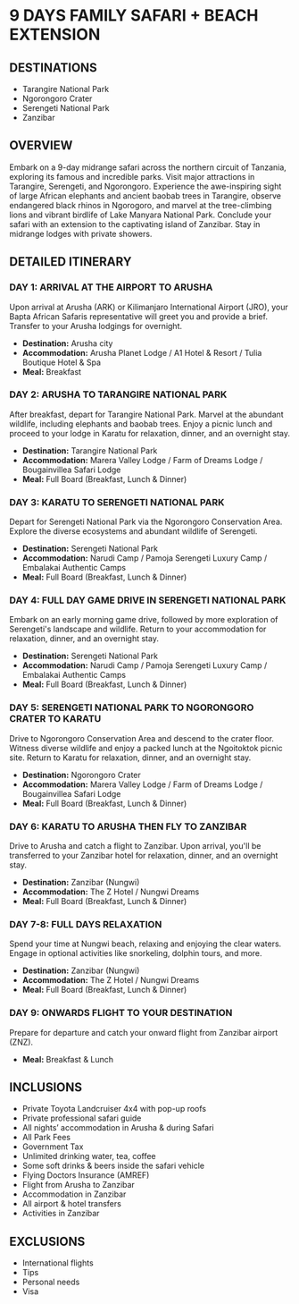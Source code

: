 # 9 DAYS FAMILY SAFARI + BEACH EXTENSION

## DESTINATIONS

- Tarangire National Park
- Ngorongoro Crater
- Serengeti National Park
- Zanzibar

## OVERVIEW

Embark on a 9-day midrange safari across the northern circuit of Tanzania, exploring its famous and incredible parks. Visit major attractions in Tarangire, Serengeti, and Ngorongoro. Experience the awe-inspiring sight of large African elephants and ancient baobab trees in Tarangire, observe endangered black rhinos in Ngorogoro, and marvel at the tree-climbing lions and vibrant birdlife of Lake Manyara National Park. Conclude your safari with an extension to the captivating island of Zanzibar. Stay in midrange lodges with private showers.

## DETAILED ITINERARY

### DAY 1: ARRIVAL AT THE AIRPORT TO ARUSHA

Upon arrival at Arusha (ARK) or Kilimanjaro International Airport (JRO), your Bapta African Safaris representative will greet you and provide a brief. Transfer to your Arusha lodgings for overnight.

- **Destination:** Arusha city
- **Accommodation:** Arusha Planet Lodge / A1 Hotel & Resort / Tulia Boutique Hotel & Spa
- **Meal:** Breakfast

### DAY 2: ARUSHA TO TARANGIRE NATIONAL PARK

After breakfast, depart for Tarangire National Park. Marvel at the abundant wildlife, including elephants and baobab trees. Enjoy a picnic lunch and proceed to your lodge in Karatu for relaxation, dinner, and an overnight stay.

- **Destination:** Tarangire National Park
- **Accommodation:** Marera Valley Lodge / Farm of Dreams Lodge / Bougainvillea Safari Lodge
- **Meal:** Full Board (Breakfast, Lunch & Dinner)

### DAY 3: KARATU TO SERENGETI NATIONAL PARK

Depart for Serengeti National Park via the Ngorongoro Conservation Area. Explore the diverse ecosystems and abundant wildlife of Serengeti.

- **Destination:** Serengeti National Park
- **Accommodation:** Narudi Camp / Pamoja Serengeti Luxury Camp / Embalakai Authentic Camps
- **Meal:** Full Board (Breakfast, Lunch & Dinner)

### DAY 4: FULL DAY GAME DRIVE IN SERENGETI NATIONAL PARK

Embark on an early morning game drive, followed by more exploration of Serengeti's landscape and wildlife. Return to your accommodation for relaxation, dinner, and an overnight stay.

- **Destination:** Serengeti National Park
- **Accommodation:** Narudi Camp / Pamoja Serengeti Luxury Camp / Embalakai Authentic Camps
- **Meal:** Full Board (Breakfast, Lunch & Dinner)

### DAY 5: SERENGETI NATIONAL PARK TO NGORONGORO CRATER TO KARATU

Drive to Ngorongoro Conservation Area and descend to the crater floor. Witness diverse wildlife and enjoy a packed lunch at the Ngoitoktok picnic site. Return to Karatu for relaxation, dinner, and an overnight stay.

- **Destination:** Ngorongoro Crater
- **Accommodation:** Marera Valley Lodge / Farm of Dreams Lodge / Bougainvillea Safari Lodge
- **Meal:** Full Board (Breakfast, Lunch & Dinner)

### DAY 6: KARATU TO ARUSHA THEN FLY TO ZANZIBAR

Drive to Arusha and catch a flight to Zanzibar. Upon arrival, you'll be transferred to your Zanzibar hotel for relaxation, dinner, and an overnight stay.

- **Destination:** Zanzibar (Nungwi)
- **Accommodation:** The Z Hotel / Nungwi Dreams
- **Meal:** Full Board (Breakfast, Lunch & Dinner)

### DAY 7-8: FULL DAYS RELAXATION

Spend your time at Nungwi beach, relaxing and enjoying the clear waters. Engage in optional activities like snorkeling, dolphin tours, and more.

- **Destination:** Zanzibar (Nungwi)
- **Accommodation:** The Z Hotel / Nungwi Dreams
- **Meal:** Full Board (Breakfast, Lunch & Dinner)

### DAY 9: ONWARDS FLIGHT TO YOUR DESTINATION

Prepare for departure and catch your onward flight from Zanzibar airport (ZNZ).

- **Meal:** Breakfast & Lunch

## INCLUSIONS

- Private Toyota Landcruiser 4x4 with pop-up roofs
- Private professional safari guide
- All nights’ accommodation in Arusha & during Safari
- All Park Fees
- Government Tax
- Unlimited drinking water, tea, coffee
- Some soft drinks & beers inside the safari vehicle
- Flying Doctors Insurance (AMREF)
- Flight from Arusha to Zanzibar
- Accommodation in Zanzibar
- All airport & hotel transfers
- Activities in Zanzibar

## EXCLUSIONS

- International flights
- Tips
- Personal needs
- Visa
